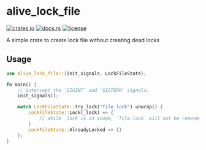 # alive_lock_file

[![crates.io](https://img.shields.io/crates/v/alive_lock_file?style=flat-square&logo=rust)](https://crates.io/crates/alive_lock_file)
[![docs.rs](https://img.shields.io/badge/docs.rs-alive_lock_file-blue?style=flat-square&logo=docs.rs)](https://docs.rs/alive_lock_file)
[![license](https://img.shields.io/badge/license-MIT-blue?style=flat-square)](#license)

A simple crate to create lock file without creating dead locks

## Usage

```rust
use alive_lock_file::{init_signals, LockFileState};

fn main() {
    // intercept the `SIGINT` and `SIGTERM` signals.
    init_signals();

    match LockFileState::try_lock("file.lock").unwrap() {
        LockFileState::Lock(_lock) => {
            // while _lock is in scope, `file.lock` will not be removed
        }
        LockFileState::AlreadyLocked => {}
    };
}
```
